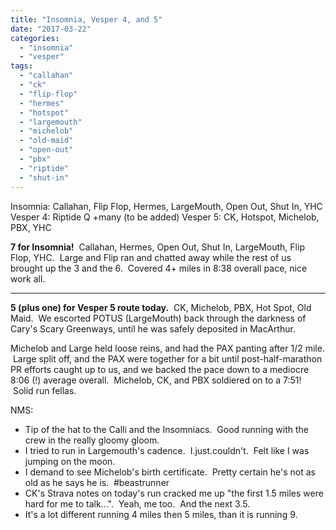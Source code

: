 ```yaml
---
title: "Insomnia, Vesper 4, and 5"
date: "2017-03-22"
categories: 
  - "insomnia"
  - "vesper"
tags: 
  - "callahan"
  - "ck"
  - "flip-flop"
  - "hermes"
  - "hotspot"
  - "largemouth"
  - "michelob"
  - "old-maid"
  - "open-out"
  - "pbx"
  - "riptide"
  - "shut-in"
---
```


Insomnia: Callahan, Flip Flop, Hermes, LargeMouth, Open Out, Shut In, YHC Vesper 4: Riptide Q +many (to be added) Vesper 5: CK, Hotspot, Michelob, PBX, YHC

**7 for Insomnia!**  Callahan, Hermes, Open Out, Shut In, LargeMouth, Flip Flop, YHC.  Large and Flip ran and chatted away while the rest of us brought up the 3 and the 6.  Covered 4+ miles in 8:38 overall pace, nice work all.

* * *

**5 (plus one) for Vesper 5 route today.**  CK, Michelob, PBX, Hot Spot, Old Maid.  We escorted POTUS (LargeMouth) back through the darkness of Cary's Scary Greenways, until he was safely deposited in MacArthur.

Michelob and Large held loose reins, and had the PAX panting after 1/2 mile.  Large split off, and the PAX were together for a bit until post-half-marathon PR efforts caught up to us, and we backed the pace down to a mediocre 8:06 (!) average overall.  Michelob, CK, and PBX soldiered on to a 7:51!  Solid run fellas.

NMS:

- Tip of the hat to the Calli and the Insomniacs.  Good running with the crew in the really gloomy gloom.
- I tried to run in Largemouth's cadence.  I.just.couldn't.  Felt like I was jumping on the moon.
- I demand to see Michelob's birth certificate.  Pretty certain he's not as old as he says he is.  #beastrunner
- CK's Strava notes on today's run cracked me up "the first 1.5 miles were hard for me to talk...".  Yeah, me too.  And the next 3.5.
- It's a lot different running 4 miles then 5 miles, than it is running 9.
